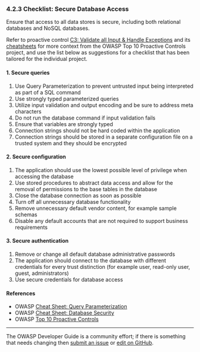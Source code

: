 ### 4.2.3 Checklist: Secure Database Access

Ensure that access to all data stores is secure, including both relational databases and NoSQL databases.

Refer to proactive control [C3: Validate all Input & Handle Exceptions][control3] and its [cheatsheets][csproactive-c3]
for more context from the OWASP Top 10 Proactive Controls project,
and use the list below as suggestions for a checklist that has been tailored for the individual project.

#### 1. Secure queries

1. Use Query Parameterization to prevent untrusted input being interpreted as part of a SQL command
2. Use strongly typed parameterized queries
3. Utilize input validation and output encoding and be sure to address meta characters
4. Do not run the database command if input validation fails
5. Ensure that variables are strongly typed
6. Connection strings should not be hard coded within the application
7. Connection strings should be stored in a separate configuration file on a trusted system and they should be encrypted

#### 2. Secure configuration

1. The application should use the lowest possible level of privilege when accessing the database
2. Use stored procedures to abstract data access and allow for the removal of permissions to the base tables in the database
3. Close the database connection as soon as possible
4. Turn off all unnecessary database functionality
5. Remove unnecessary default vendor content, for example sample schemas
6. Disable any default accounts that are not required to support business requirements

#### 3. Secure authentication

1. Remove or change all default database administrative passwords
2. The application should connect to the database with different credentials for every trust distinction
    (for example user, read-only user, guest, administrators)
3. Use secure credentials for database access

#### References

* OWASP [Cheat Sheet: Query Parameterization][csquery]
* OWASP [Cheat Sheet: Database Security][csdb]
* OWASP [Top 10 Proactive Controls][proactive10]

----

The OWASP Developer Guide is a community effort; if there is something that needs changing
then [submit an issue][issue060203] or [edit on GitHub][edit060203].

[csproactive-c3]: https://cheatsheetseries.owasp.org/IndexProactiveControls.html#c3-secure-database-access
[control3]: https://top10proactive.owasp.org/the-top-10/c3-validate-input-and-handle-exceptions/
[csdb]: https://cheatsheetseries.owasp.org/cheatsheets/Database_Security_Cheat_Sheet
[csquery]: https://cheatsheetseries.owasp.org/cheatsheets/Query_Parameterization_Cheat_Sheet
[edit060203]: https://github.com/OWASP/DevGuide/blob/main/draft/06-design/02-web-app-checklist/03-secure-database-access.md
[issue060203]: https://github.com/OWASP/DevGuide/issues/new?labels=enhancement&template=request.md&title=Update:%2006-design/02-web-app-checklist/03-secure-database-access
[proactive10]: https://top10proactive.owasp.org/
